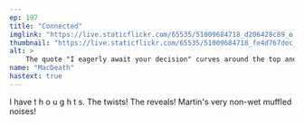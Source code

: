 ```yaml
---
ep: 197
title: "Connected"
imglink: "https://live.staticflickr.com/65535/51009684718_d206428c89_o.jpg"
thumbnail: "https://live.staticflickr.com/65535/51009684718_fe4d767dec_q.jpg"
alt: >
    The quote "I eagerly await your decision" curves around the top and turns into a strand of tape, which loops into a dark pit with white spiderweb over it. The pit is incidentally eye-shaped.
name: "MacDeath"
hastext: true
---
```

I have  t h o u g h t s. The twists! The reveals! Martin's very non-wet muffled noises!